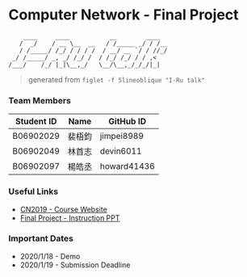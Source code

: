 # Computer Network - Final Project

```
    ____     ____           __        ____  
   /  _/    / __ \__  __   / /_____ _/ / /__
   / /_____/ /_/ / / / /  / __/ __ `/ / //_/
 _/ /_____/ _, _/ /_/ /  / /_/ /_/ / / ,<   
/___/    /_/ |_|\__,_/   \__/\__,_/_/_/|_| 
```
> generated from `figlet -f 5lineoblique "I-Ru talk"`

### Team Members

| Student ID | Name   | GitHub ID   |
| ---------- | ------ | ----------- |
| B06902029  | 裴梧鈞 | jimpei8989  |
| B06902049  | 林首志 | devin6011   |
| B06902097  | 楊皓丞 | howard41436 |

### Useful Links

- [CN2019 - Course Website](http://www.cmlab.csie.ntu.edu.tw/~chenyuyang/CN2019)
- [Final Project - Instruction PPT](https://drive.google.com/file/d/1MXMkCIF5Wo1s1sSk-E8HmbKrYfHdJbiP/view)

### Important Dates

- 2020/1/18 - Demo
- 2020/1/19 - Submission Deadline
